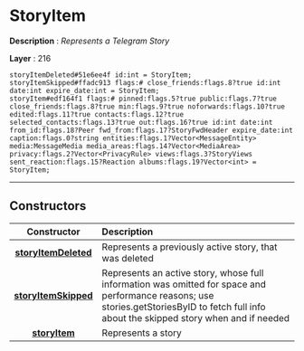 # StoryItem

**Description** : *Represents a Telegram Story*

**Layer** : 216

```tl
storyItemDeleted#51e6ee4f id:int = StoryItem;
storyItemSkipped#ffadc913 flags:# close_friends:flags.8?true id:int date:int expire_date:int = StoryItem;
storyItem#edf164f1 flags:# pinned:flags.5?true public:flags.7?true close_friends:flags.8?true min:flags.9?true noforwards:flags.10?true edited:flags.11?true contacts:flags.12?true selected_contacts:flags.13?true out:flags.16?true id:int date:int from_id:flags.18?Peer fwd_from:flags.17?StoryFwdHeader expire_date:int caption:flags.0?string entities:flags.1?Vector<MessageEntity> media:MessageMedia media_areas:flags.14?Vector<MediaArea> privacy:flags.2?Vector<PrivacyRule> views:flags.3?StoryViews sent_reaction:flags.15?Reaction albums:flags.19?Vector<int> = StoryItem;
```

---

## Constructors

| Constructor | Description |
| :---: | :--- |
| [**storyItemDeleted**](constructor/storyItemDeleted) | Represents a previously active story, that was deleted |
| [**storyItemSkipped**](constructor/storyItemSkipped) | Represents an active story, whose full information was omitted for space and performance reasons; use stories.getStoriesByID to fetch full info about the skipped story when and if needed |
| [**storyItem**](constructor/storyItem) | Represents a story |